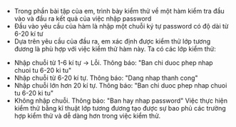 - Trong phần bài tập của em, trình bày kiểm thử về một hàm kiểm tra đầu vào và đầu ra kết quả của việc nhập password
- Đầu vào yêu cầu của hàm là nhập một chuỗi ký tự password có độ dài từ 6-20 kí tư
- Dựa trên yêu cầu của đầu ra, em xác định được kiểm thử lớp tương đương là phù hợp với việc kiểm thử hàm này. Ta có các lớp kiểm thử:
+ Nhập chuỗi từ 1-6 kí tự -> Lỗi. Thông báo: "Ban chi duoc phep nhap chuoi tu 6-20 ki tu"
+ Nhập chuỗi từ 6-20 kí tự. Thông báo: "Dang nhap thanh cong"
+ Nhập chuỗi lớn hơn 20 kí tự. Thông báo: "Ban chi duoc phep nhap chuoi tu 6-20 ki tu"
+ Không nhập chuỗi. Thông báo: "Ban hay nhap password"
Việc thực hiện kiểm thử bằng kĩ thuật lớp tương đương tạo được sự bao phủ các trường hợp kiểm thử và dễ dàng hơn trong việc kiểm thử.
